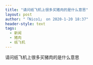 ```yaml
---
title: "请问纸飞机上很多买猪肉的是什么意思"
layout: post
author: "「Nico1」 on 2020-1-20 18:37"
header-style: text
tags:
  - 新闻
  - 猪肉
  - 纸飞机
---
```


<head></head>
<body>
  请问纸飞机上很多买猪肉的是什么意思
 <br>
</body>


